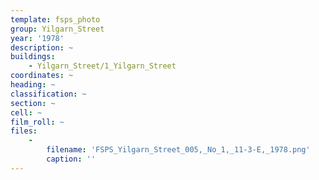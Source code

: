 ```yaml
---
template: fsps_photo
group: Yilgarn_Street
year: '1978'
description: ~
buildings:
    - Yilgarn_Street/1_Yilgarn_Street
coordinates: ~
heading: ~
classification: ~
section: ~
cell: ~
film_roll: ~
files:
    -
        filename: 'FSPS_Yilgarn_Street_005,_No_1,_11-3-E,_1978.png'
        caption: ''
---
```

